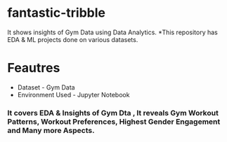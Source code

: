 # fantastic-tribble
It shows insights of Gym Data using Data Analytics.
*This repository has EDA & ML projects done on various datasets.
# Feautres
* Dataset - Gym Data
* Environment Used - Jupyter Notebook
### It covers EDA & Insights of Gym Dta , It reveals Gym Workout Patterns, Workout Preferences, Highest Gender Engagement and Many more Aspects. 
